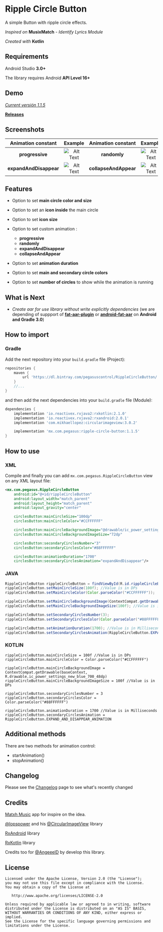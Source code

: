 # Ripple Circle Button

A simple Button with ripple circle effects.

*Inspired on* **MusixMatch** - *Identify Lyrics Module* 

*Created with* **Kotlin**

## Requirements

Android Studio **3.0+**

The library requires Android **API Level 16+**

## Demo

[_Current versión 1.1.5_](https://github.com/PegasusControl/RippleCircleButton/releases/download/1.1.5/sample-1.1.5.apk)

[**Releases**](https://github.com/PegasusControl/RippleCircleButton/releases)

## Screenshots

|Animation constant|Example|Animation constant|Example|
|      :---:       | :---: |       :---:      | :---: |
|**progressive**|![Alt Text](https://media.giphy.com/media/26n6DTQmK6CBvM4eY/giphy.gif)|**randomly**|![Alt Text](https://media.giphy.com/media/l1J3R3n6K1D2kWVvG/giphy.gif)|
|**expandAndDisappear**|![Alt Text](https://media.giphy.com/media/l1J3pcXDrrHs8bfsk/giphy.gif)|**collapseAndAppear**|![Alt Text](https://media.giphy.com/media/26n6AYQbIFugHzFYY/giphy.gif)|

## Features 

- Option to set **main circle color and size**

- Option to set an **icon inside** the main circle

- Option to set **icon size**

- Option to set custom animation :
  - **progressive**
  - **randomly**
  - **expandAndDisappear**
  - **collapseAndAppear**
 
- Option to set **animation duration**
  
- Option to set **main and secondary circle colors**

- Option to set **number of circles** to show while the animation is
running

## What is Next

- *Create aar for use library without write explicitly dependencies* (we are
depending of suppport of
**[fat-aar-plugin](https://github.com/Vigi0303/fat-aar-plugin)** or
**[android-fat-aar](https://github.com/adwiv/android-fat-aar)** on
**Android and Gradle 3.0**)


## How to import

### Gradle

Add the next repository into your `build.gradle` file (Project):

```gradle
repositories {
    maven {
        url 'https://dl.bintray.com/pegasuscontrol/RippleCircleButton/'
    }
    //...
}
```

and then add the next dependencies into your `build.gradle` file (Module):

```gradle
dependencies {
    implementation 'io.reactivex.rxjava2:rxkotlin:2.1.0'
    implementation 'io.reactivex.rxjava2:rxandroid:2.0.1'
    implementation 'com.mikhaellopez:circularimageview:3.0.2'

    implementation 'mx.com.pegasus:ripple-circle-button:1.1.5'
}
```

## How to use

### XML

Compile and finally you can add `mx.com.pegasus.RippleCircleButton` view on any XML layout file:

```xml
<mx.com.pegasus.RippleCircleButton
    android:id="@+id/rippleCircleButton"
    android:layout_width="match_parent"
    android:layout_height="match_parent"
    android:layout_gravity="center"

    circlesButton:mainCircleSize="100dp"
    circlesButton:mainCircleColor="#CCFFFFFF"

    circlesButton:mainCircleBackgroundImage="@drawable/ic_power_settings_new_blue_700_48dp"
    circlesButton:mainCircleBackgroundImageSize="72dp"

    circlesButton:secondaryCirclesNumber="3"
    circlesButton:secondaryCirclesColor="#88FFFFFF"

    circlesButton:animationDuration="1700"
    circlesButton:secondaryCirclesAnimation="expandAndDisappear"/>
```

### JAVA

```java
RippleCircleButton rippleCircleButton = findViewById(R.id.rippleCircleButton);
rippleCircleButton.setMainCircleSize(100f); //Value is in DPs
rippleCircleButton.setMainCircleColor(Color.parseColor("#CCFFFFFF"));

rippleCircleButton.setMainCircleBackgroundImage(ContextCompat.getDrawable(getBaseContext(), R.drawable.ic_power_settings_new_blue_700_48dp));
rippleCircleButton.setMainCircleBackgroundImageSize(100f); //Value is in DPs

rippleCircleButton.setSecondaryCirclesNumber(3);
rippleCircleButton.setSecondaryCirclesColor(Color.parseColor("#88FFFFFF"));

rippleCircleButton.setAnimationDuration(1700); //Value is in Milliseconds
rippleCircleButton.setSecondaryCirclesAnimation(RippleCircleButton.EXPAND_AND_DISAPPEAR_ANIMATION);
```

### KOTLIN

```
rippleCircleButton.mainCircleSize = 100f //Value is in DPs
rippleCircleButton.mainCircleColor = Color.parseColor("#CCFFFFFF")

rippleCircleButton.mainCircleBackgroundImage = ContextCompat.getDrawable(baseContext, R.drawable.ic_power_settings_new_blue_700_48dp)
rippleCircleButton.mainCircleBackgroundImageSize = 100f //Value is in DPs

rippleCircleButton.secondaryCirclesNumber = 3
rippleCircleButton.secondaryCirclesColor = Color.parseColor("#88FFFFFF")

rippleCircleButton.animationDuration = 1700 //Value is in Milliseconds
rippleCircleButton.secondaryCirclesAnimation = RippleCircleButton.EXPAND_AND_DISAPPEAR_ANIMATION
```

## Additional methods

There are two methods for animation control:

- startAnimation()
- stopAnimation()

## Changelog

Please see the [Changelog](https://github.com/PegasusControl/RippleCircleButton/wiki/Changelog) page to see what's recently changed

## Credits

[Matxh Music](https://play.google.com/store/apps/details?id=com.musixmatch.android.lyrify) app for inspire on the idea.

[@lopspower](https://github.com/lopspower) and his [@CircularImageView](https://github.com/lopspower/CircularImageView) library

[RxAndroid](https://github.com/ReactiveX/RxAndroid) library

[RxKotlin](https://github.com/ReactiveX/RxKotlin) library

Credits too for [@AngeeelD](https://github.com/angeeeld) by develop this library.

## License

```
Licensed under the Apache License, Version 2.0 (the "License");
you may not use this file except in compliance with the License.
You may obtain a copy of the License at

   http://www.apache.org/licenses/LICENSE-2.0

Unless required by applicable law or agreed to in writing, software
distributed under the License is distributed on an "AS IS" BASIS,
WITHOUT WARRANTIES OR CONDITIONS OF ANY KIND, either express or implied.
See the License for the specific language governing permissions and
limitations under the License.
```

